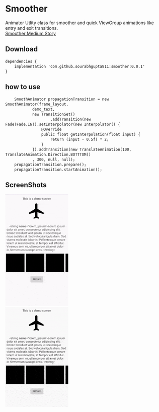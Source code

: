 # Smoother
Animator Utlity class for smoother and quick ViewGroup animations like entry and exit transitions.<br>
<a href="https://medium.com/@sourabhgupta_49508/make-android-animations-choreography-fun-again-8163d5843a72?source=friends_link&sk=9165a9d280e8d3348ba528f11ea065dd">Smoother Medium Story</a>

Download
--------

```
dependencies {
    implementation 'com.github.sourabhgupta811:smoother:0.0.1'
}
```

how to use
--------
```
    SmoothAnimator propagationTransition = new SmoothAnimator(frame_layout,
            demo_text,
            new TransitionSet()
                    .addTransition(new Fade(Fade.IN)).setInterpolator(new Interpolator() {
                @Override
                public float getInterpolation(float input) {
                    return (input - 0.5f) * 2;
                }
            }).addTransition(new TranslateAnimation(100, TranslateAnimation.Direction.BOTTTOM))
            , 300, null, null);
    propagationTransition.prepare();
    propagationTransition.startAnimation();
```

ScreenShots
--------
![Sample gif](smoother.gif)<br>
![Sample gif](smooter_1.gif)
